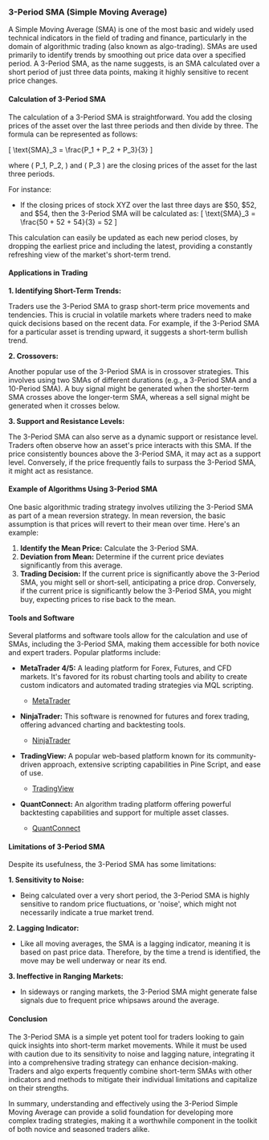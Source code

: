 ### 3-Period SMA (Simple Moving Average)

A Simple Moving Average (SMA) is one of the most basic and widely used technical indicators in the field of trading and finance, particularly in the domain of algorithmic trading (also known as algo-trading). SMAs are used primarily to identify trends by smoothing out price data over a specified period. A 3-Period SMA, as the name suggests, is an SMA calculated over a short period of just three data points, making it highly sensitive to recent price changes.

#### Calculation of 3-Period SMA

The calculation of a 3-Period SMA is straightforward. You add the closing prices of the asset over the last three periods and then divide by three. The formula can be represented as follows:

\[ \text{SMA}_3 = \frac{P_1 + P_2 + P_3}{3} \]

where \( P_1, P_2, \) and \( P_3 \) are the closing prices of the asset for the last three periods.

For instance:

- If the closing prices of stock XYZ over the last three days are $50, $52, and $54, then the 3-Period SMA will be calculated as:
\[ \text{SMA}_3 = \frac{50 + 52 + 54}{3} = 52 \]

This calculation can easily be updated as each new period closes, by dropping the earliest price and including the latest, providing a constantly refreshing view of the market's short-term trend.

#### Applications in Trading

**1. Identifying Short-Term Trends:**

Traders use the 3-Period SMA to grasp short-term price movements and tendencies. This is crucial in volatile markets where traders need to make quick decisions based on the recent data. For example, if the 3-Period SMA for a particular asset is trending upward, it suggests a short-term bullish trend.

**2. Crossovers:**

Another popular use of the 3-Period SMA is in crossover strategies. This involves using two SMAs of different durations (e.g., a 3-Period SMA and a 10-Period SMA). A buy signal might be generated when the shorter-term SMA crosses above the longer-term SMA, whereas a sell signal might be generated when it crosses below.

**3. Support and Resistance Levels:**

The 3-Period SMA can also serve as a dynamic support or resistance level. Traders often observe how an asset's price interacts with this SMA. If the price consistently bounces above the 3-Period SMA, it may act as a support level. Conversely, if the price frequently fails to surpass the 3-Period SMA, it might act as resistance.

#### Example of Algorithms Using 3-Period SMA

One basic algorithmic trading strategy involves utilizing the 3-Period SMA as part of a mean reversion strategy. In mean reversion, the basic assumption is that prices will revert to their mean over time. Here's an example:

1. **Identify the Mean Price:** Calculate the 3-Period SMA.
2. **Deviation from Mean:** Determine if the current price deviates significantly from this average.
3. **Trading Decision:** If the current price is significantly above the 3-Period SMA, you might sell or short-sell, anticipating a price drop. Conversely, if the current price is significantly below the 3-Period SMA, you might buy, expecting prices to rise back to the mean.

#### Tools and Software

Several platforms and software tools allow for the calculation and use of SMAs, including the 3-Period SMA, making them accessible for both novice and expert traders. Popular platforms include:

- **MetaTrader 4/5:** A leading platform for Forex, Futures, and CFD markets. It's favored for its robust charting tools and ability to create custom indicators and automated trading strategies via MQL scripting.
  - [MetaTrader](https://www.metatrader4.com/)
  
- **NinjaTrader:** This software is renowned for futures and forex trading, offering advanced charting and backtesting tools.
  - [NinjaTrader](https://ninjatrader.com/)

- **TradingView:** A popular web-based platform known for its community-driven approach, extensive scripting capabilities in Pine Script, and ease of use.
  - [TradingView](https://www.tradingview.com/)

- **QuantConnect:** An algorithm trading platform offering powerful backtesting capabilities and support for multiple asset classes.
  - [QuantConnect](https://www.quantconnect.com/)

#### Limitations of 3-Period SMA

Despite its usefulness, the 3-Period SMA has some limitations:

**1. Sensitivity to Noise:**
   - Being calculated over a very short period, the 3-Period SMA is highly sensitive to random price fluctuations, or 'noise', which might not necessarily indicate a true market trend.

**2. Lagging Indicator:**
   - Like all moving averages, the SMA is a lagging indicator, meaning it is based on past price data. Therefore, by the time a trend is identified, the move may be well underway or near its end.

**3. Ineffective in Ranging Markets:**
   - In sideways or ranging markets, the 3-Period SMA might generate false signals due to frequent price whipsaws around the average.

#### Conclusion

The 3-Period SMA is a simple yet potent tool for traders looking to gain quick insights into short-term market movements. While it must be used with caution due to its sensitivity to noise and lagging nature, integrating it into a comprehensive trading strategy can enhance decision-making. Traders and algo experts frequently combine short-term SMAs with other indicators and methods to mitigate their individual limitations and capitalize on their strengths.

In summary, understanding and effectively using the 3-Period Simple Moving Average can provide a solid foundation for developing more complex trading strategies, making it a worthwhile component in the toolkit of both novice and seasoned traders alike.
